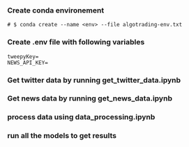 

### Create conda environement
```
# $ conda create --name <env> --file algotrading-env.txt
```
### Create .env file with following variables

```
tweepyKey=
NEWS_API_KEY=
```

### Get twitter data by running get_twitter_data.ipynb
### Get news data by running get_news_data.ipynb
### process data using data_processing.ipynb
### run all the models to get results